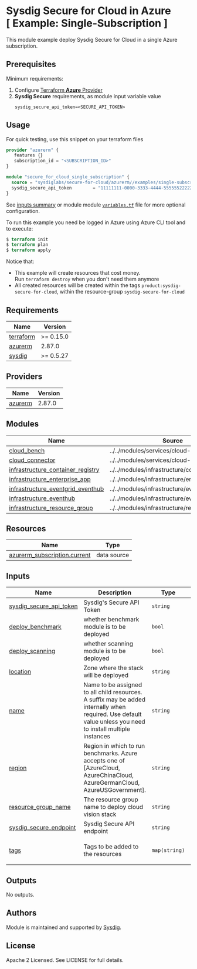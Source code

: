# Sysdig Secure for Cloud in Azure<br/>[ Example: Single-Subscription ]

This module example deploy Sysdig Secure for Cloud in a single Azure subscription.

## Prerequisites

Minimum requirements:

1. Configure [Terraform **Azure** Provider](https://registry.terraform.io/providers/hashicorp/azurerm/latest/docs)
2. **Sysdig Secure** requirements, as module input variable value
    ```
    sysdig_secure_api_token=<SECURE_API_TOKEN>
    ```

## Usage

For quick testing, use this snippet on your terraform files

```terraform
provider "azurerm" {
   features {}
   subscription_id = "<SUBSCRIPTION_ID>"
}

module "secure_for_cloud_single_subscription" {
  source = "sysdiglabs/secure-for-cloud/azurerm//examples/single-subscription"
  sysdig_secure_api_token        = "11111111-0000-3333-4444-555555222224"
}
```

See [inputs summary](#inputs) or module module [`variables.tf`](https://github.com/sysdiglabs/terraform-azurerm-secure-for-cloud/blob/master/examples/new_resource_group/variables.tf) file for more optional configuration.

To run this example you need be logged in Azure using Azure CLI tool and to execute:
```terraform
$ terraform init
$ terraform plan
$ terraform apply
```

Notice that:
* This example will create resources that cost money.<br/>Run `terraform destroy` when you don't need them anymore
* All created resources will be created within the tags `product:sysdig-secure-for-cloud`, within the resource-group `sysdig-secure-for-cloud`

<!-- BEGINNING OF PRE-COMMIT-TERRAFORM DOCS HOOK -->
## Requirements

| Name | Version |
|------|---------|
| <a name="requirement_terraform"></a> [terraform](#requirement\_terraform) | >= 0.15.0 |
| <a name="requirement_azurerm"></a> [azurerm](#requirement\_azurerm) | 2.87.0 |
| <a name="requirement_sysdig"></a> [sysdig](#requirement\_sysdig) | >= 0.5.27 |

## Providers

| Name | Version |
|------|---------|
| <a name="provider_azurerm"></a> [azurerm](#provider\_azurerm) | 2.87.0 |

## Modules

| Name | Source | Version |
|------|--------|---------|
| <a name="module_cloud_bench"></a> [cloud\_bench](#module\_cloud\_bench) | ../../modules/services/cloud-bench |  |
| <a name="module_cloud_connector"></a> [cloud\_connector](#module\_cloud\_connector) | ../../modules/services/cloud-connector |  |
| <a name="module_infrastructure_container_registry"></a> [infrastructure\_container\_registry](#module\_infrastructure\_container\_registry) | ../../modules/infrastructure/container_registry |  |
| <a name="module_infrastructure_enterprise_app"></a> [infrastructure\_enterprise\_app](#module\_infrastructure\_enterprise\_app) | ../../modules/infrastructure/enterprise_app |  |
| <a name="module_infrastructure_eventgrid_eventhub"></a> [infrastructure\_eventgrid\_eventhub](#module\_infrastructure\_eventgrid\_eventhub) | ../../modules/infrastructure/eventhub |  |
| <a name="module_infrastructure_eventhub"></a> [infrastructure\_eventhub](#module\_infrastructure\_eventhub) | ../../modules/infrastructure/eventhub |  |
| <a name="module_infrastructure_resource_group"></a> [infrastructure\_resource\_group](#module\_infrastructure\_resource\_group) | ../../modules/infrastructure/resource_group |  |

## Resources

| Name | Type |
|------|------|
| [azurerm_subscription.current](https://registry.terraform.io/providers/hashicorp/azurerm/2.87.0/docs/data-sources/subscription) | data source |

## Inputs

| Name | Description | Type | Default | Required |
|------|-------------|------|---------|:--------:|
| <a name="input_sysdig_secure_api_token"></a> [sysdig\_secure\_api\_token](#input\_sysdig\_secure\_api\_token) | Sysdig's Secure API Token | `string` | n/a | yes |
| <a name="input_deploy_benchmark"></a> [deploy\_benchmark](#input\_deploy\_benchmark) | whether benchmark module is to be deployed | `bool` | `false` | no |
| <a name="input_deploy_scanning"></a> [deploy\_scanning](#input\_deploy\_scanning) | whether scanning module is to be deployed | `bool` | `true` | no |
| <a name="input_location"></a> [location](#input\_location) | Zone where the stack will be deployed | `string` | `"westus"` | no |
| <a name="input_name"></a> [name](#input\_name) | Name to be assigned to all child resources. A suffix may be added internally when required. Use default value unless you need to install multiple instances | `string` | `"sfc"` | no |
| <a name="input_region"></a> [region](#input\_region) | Region in which to run benchmarks. Azure accepts one of [AzureCloud, AzureChinaCloud, AzureGermanCloud, AzureUSGovernment]. | `string` | `"AzureCloud"` | no |
| <a name="input_resource_group_name"></a> [resource\_group\_name](#input\_resource\_group\_name) | The resource group name to deploy cloud vision stack | `string` | `""` | no |
| <a name="input_sysdig_secure_endpoint"></a> [sysdig\_secure\_endpoint](#input\_sysdig\_secure\_endpoint) | Sysdig Secure API endpoint | `string` | `"https://secure.sysdig.com"` | no |
| <a name="input_tags"></a> [tags](#input\_tags) | Tags to be added to the resources | `map(string)` | <pre>{<br>  "product": "sysdig-secure-for-cloud"<br>}</pre> | no |

## Outputs

No outputs.
<!-- END OF PRE-COMMIT-TERRAFORM DOCS HOOK -->

## Authors

Module is maintained and supported by [Sysdig](https://sysdig.com).

## License

Apache 2 Licensed. See LICENSE for full details.

